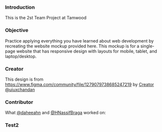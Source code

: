 ### Introduction

This is the 2st Team Project at Tamwood

### Objective

Practice applying everything you have learned about web development by recreating the website mockup provided here. This mockup is for a single-page website that has responsive design with layouts for mobile, tablet, and laptop/desktop.

### Creator

This design is from https://www.figma.com/community/file/1279079738685247219 by [Creator @uiuxchandan](https://www.figma.com/@uiuxchandan)

### Contributor

What [@daheeahn](https://github.com/daheeahn) and [@HNassifBraga](https://github.com/HNassifBraga) worked on:

### Test2
